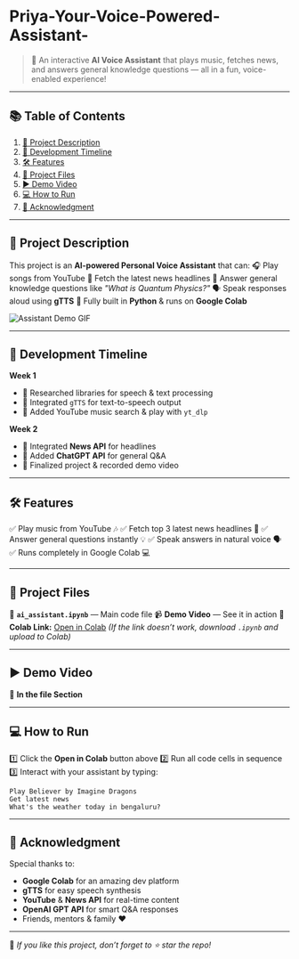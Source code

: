 # Priya-Your-Voice-Powered-Assistant-
> 🎤 An interactive **AI Voice Assistant** that plays music, fetches news, and answers general knowledge questions — all in a fun, voice-enabled experience!

---

## 📚 Table of Contents

1. [📌 Project Description](#-project-description)
2. [📅 Development Timeline](#-development-timeline)
3. [🛠 Features](#-features)
4. [📂 Project Files](#-project-files)
5. [▶ Demo Video](#-demo-video)
6. [💻 How to Run](#-how-to-run)
7. [🙏 Acknowledgment](#-acknowledgment)

---

## 📌 Project Description

This project is an **AI-powered Personal Voice Assistant** that can:
🎧 Play songs from YouTube
📰 Fetch the latest news headlines
💬 Answer general knowledge questions like *"What is Quantum Physics?"*
🗣 Speak responses aloud using **gTTS**
🐍 Fully built in **Python** & runs on **Google Colab**

![Assistant Demo GIF](https://media.giphy.com/media/v1.Y2lkPTc5MGI3NjExZzIwbDJ2NmxnOHIybXJ5ZXJpN2lsdHdxcDljZm9vOWhuYnpoN3I5cyZlcD12MV9naWZzX3NlYXJjaCZjdD1n/jnJr2lhy1v4K1h6eF5/giphy.gif)

---

## 📅 Development Timeline

**Week 1**

* 🔹 Researched libraries for speech & text processing
* 🔹 Integrated `gTTS` for text-to-speech output
* 🔹 Added YouTube music search & play with `yt_dlp`

**Week 2**

* 🔹 Integrated **News API** for headlines
* 🔹 Added **ChatGPT API** for general Q\&A
* 🔹 Finalized project & recorded demo video

---

## 🛠 Features

✅ Play music from YouTube 🎶
✅ Fetch top 3 latest news headlines 📰
✅ Answer general questions instantly 💡
✅ Speak answers in natural voice 🗣
✅ Runs completely in Google Colab 💻

---

## 📂 Project Files

📜 **`ai_assistant.ipynb`** — Main code file
📹 **Demo Video** — See it in action
🔗 **Colab Link:** [Open in Colab](https://colab.research.google.com/drive/1vZcmeIlLPMvGrdsg7IR16O615lcNHswH?usp=sharing)
*(If the link doesn’t work, download `.ipynb` and upload to Colab)*

---

## ▶ Demo Video

🎥 **In the file Section**

---

## 💻 How to Run

1️⃣ Click the **Open in Colab** button above
2️⃣ Run all code cells in sequence
3️⃣ Interact with your assistant by typing:

```text
Play Believer by Imagine Dragons  
Get latest news  
What's the weather today in bengaluru?  
```

---

## 🙏 Acknowledgment

Special thanks to:

* **Google Colab** for an amazing dev platform
* **gTTS** for easy speech synthesis
* **YouTube** & **News API** for real-time content
* **OpenAI GPT API** for smart Q\&A responses
* Friends, mentors & family ❤️

---

💬 *If you like this project, don’t forget to ⭐ star the repo!*  
